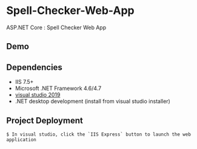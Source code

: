 # Spell-Checker-Web-App

ASP.NET Core : Spell Checker Web App

## Demo
<p align="">
</p>

## Dependencies
 * IIS 7.5+
 * Microsoft .NET Framework 4.6/4.7
 * [visual studio 2019](https://visualstudio.microsoft.com/downloads/) 
 * .NET desktop development (install from visual studio installer)
 
## Project Deployment

    $ In visual studio, click the `IIS Express` button to launch the web application
